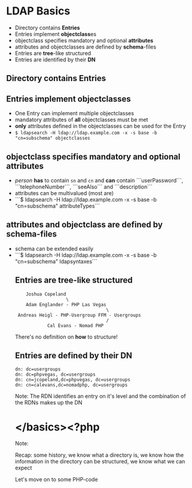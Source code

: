 # LDAP Basics

<ul>
<li class="fragment">Directory contains <strong>Entries</strong></li>
<li class="fragment">Entries implement <strong>objectclass</strong>es</li>
<li class="fragment">objectclass specifies mandatory and optional <strong>attributes</strong></li>
<li class="fragment">attributes and objectclasses are defined by <strong>schema</strong>-files</li>
<li class="fragment">Entries are <strong>tree</strong>-like structured</li>
<li class="fragment">Entries are identified by their <strong>DN</strong></li>
</ul>




## Directory contains Entries




## Entries implement objectclasses

<ul>
<li class="fragment">One Entry can implement multiple objectclasses</li>
<li class="fragment">mandatory attributes of <strong>all</strong> objectclasses must be met</li>
<li class="fragment"><strong>only</strong> attributes defined in the objectclasses can be used for the Entry</li>
<li class="fragment"><code>$ ldapsearch -H ldap://ldap.example.com -x -s base -b "cn=subschema" objectclasses</code></li>
</ul>
<!--code class="fragment" style="font-size: 0.5em; line-height: 0.5em">objectClasses: ( 2.5.6.6 NAME 'person' DESC 'RFC2256: a person' SUP top 
STRUCTURAL MUST ( sn $ cn ) MAY ( userPassword $ telephoneNumber $ seeAlso $ description ) )</code-->




## objectclass specifies mandatory and optional attributes


<ul>
<li class="fragment"><em>person</em> <strong>has</strong> to contain <code>sn</code> and <code>cn</code> and <strong>can</strong> contain ```userPassword```, ```telephoneNumber```, ```seeAlso``` and ```description```</li>
<li class="fragment">attributes can be multivalued (most are)</li>
<li class="fragment">```$ ldapsearch -H ldap://ldap.example.com -x -s base -b "cn=subschema" attributeTypes```</li>
</ul>
<!--code class="fragment" style="font-size:0.5em; line-height: 0.6em;">attributeTypes: ( 2.5.4.3 NAME 
( 'cn' 'commonName' ) DESC 'RFC4519: common name(s) for which the entity is known by' SUP name )</code-->



## attributes and objectclass are defined by schema-files

<ul>
<li class="fragment">schema can be extended easily</li>
<li class="fragment">```$ ldapsearch -H ldap://ldap.example.com -x -s base -b "cn=subschema" ldapsyntaxes```</li>




## Entries are tree-like structured

```plain
    Joshua Copeland
                   \
    Adam Englander - PHP Las Vegas
                                  \
 Andreas Heigl - PHP-Usergroup FFM - Usergroups
                                  /
            Cal Evans - Nomad PHP
```
There's no definition on <strong>how</strong> to structure!




## Entries are defined by their DN

```
dn: dc=usergroups
dn: dc=phpvegas, dc=usergroups
dn: cn=jcopeland,dc=phpvegas, dc=usergroups
dn: cn=calevans,dc=nomadphp, dc=usergroups
```

Note: The RDN identifies an entry on it's level and the combination of the RDNs makes up the DN




# &lt;/basics&gt;<?php

Note:

Recap: some history, we know what a directory is, we know how the information
in the directory can be structured, we know what we can expect

Let's move on to some PHP-code